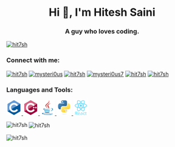<h1 align="center">Hi 👋, I'm Hitesh Saini</h1>
<h3 align="center">A guy who loves coding.</h3>

<p align="left"> <a href="https://github.com/ryo-ma/github-profile-trophy"><img src="https://github-profile-trophy.vercel.app/?username=hit7sh" alt="hit7sh" /></a> </p>

<h3 align="left">Connect with me:</h3>
<p align="left">
<a href="https://twitter.com/hit7sh" target="blank"><img align="center" src="https://raw.githubusercontent.com/rahuldkjain/github-profile-readme-generator/neutral-icons/src/images/icons/Social/twitter.svg" alt="hit7sh" height="30" width="40" /></a>
<a href="https://www.codechef.com/users/mysteri0us" target="blank"><img align="center" src="https://cdn.jsdelivr.net/npm/simple-icons@3.1.0/icons/codechef.svg" alt="mysteri0us" height="30" width="40" /></a>
<a href="https://www.hackerrank.com/hit7sh" target="blank"><img align="center" src="https://raw.githubusercontent.com/rahuldkjain/github-profile-readme-generator/neutral-icons/src/images/icons/Social/hackerrank.svg" alt="hit7sh" height="30" width="40" /></a>
<a href="https://codeforces.com/profile/mysteri0us7" target="blank"><img align="center" src="https://cdn.jsdelivr.net/npm/simple-icons@3.0.1/icons/codeforces.svg" alt="mysteri0us7" height="30" width="40" /></a>
<a href="https://www.leetcode.com/hit7sh" target="blank"><img align="center" src="https://raw.githubusercontent.com/rahuldkjain/github-profile-readme-generator/neutral-icons/src/images/icons/Social/leet-code.svg" alt="hit7sh" height="30" width="40" /></a>
<a href="https://auth.geeksforgeeks.org/user/hit7sh" target="blank"><img align="center" src="https://raw.githubusercontent.com/rahuldkjain/github-profile-readme-generator/neutral-icons/src/images/icons/Social/geeks-for-geeks.svg" alt="hit7sh" height="30" width="40" /></a>
</p>

<h3 align="left">Languages and Tools:</h3>
<p align="left"> <a href="https://www.cprogramming.com/" target="_blank"> <img src="https://raw.githubusercontent.com/devicons/devicon/master/icons/c/c-original.svg" alt="c" width="40" height="40"/> </a> <a href="https://www.w3schools.com/cpp/" target="_blank"> <img src="https://raw.githubusercontent.com/devicons/devicon/master/icons/cplusplus/cplusplus-original.svg" alt="cplusplus" width="40" height="40"/> </a> <a href="https://www.java.com" target="_blank"> <img src="https://raw.githubusercontent.com/devicons/devicon/master/icons/java/java-original.svg" alt="java" width="40" height="40"/> </a> <a href="https://www.python.org" target="_blank"> <img src="https://raw.githubusercontent.com/devicons/devicon/master/icons/python/python-original.svg" alt="python" width="40" height="40"/> </a> <a href="https://reactjs.org/" target="_blank"> <img src="https://raw.githubusercontent.com/devicons/devicon/master/icons/react/react-original-wordmark.svg" alt="react" width="40" height="40"/> </a> </p>

<p><img align="left" src="https://github-readme-stats.vercel.app/api/top-langs?username=hit7sh&show_icons=true&locale=en&layout=compact" alt="hit7sh" /></p>

<p>&nbsp;<img align="center" src="https://github-readme-stats.vercel.app/api?username=hit7sh&show_icons=true&locale=en" alt="hit7sh" /></p>

<p><img align="center" src="https://github-readme-streak-stats.herokuapp.com/?user=hit7sh&" alt="hit7sh" /></p>

